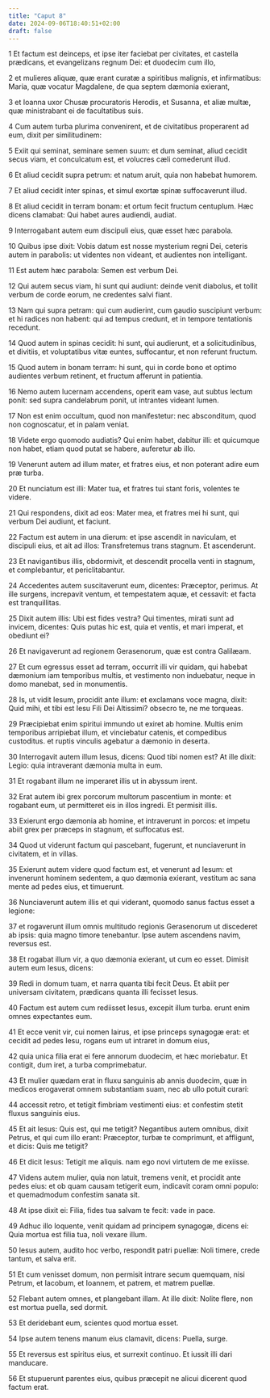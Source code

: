 ```yaml
---
title: "Caput 8"
date: 2024-09-06T18:40:51+02:00
draft: false
---
```




1 Et factum est deinceps, et ipse iter faciebat per civitates, et castella prædicans, et evangelizans regnum Dei: et duodecim cum illo,

2 et mulieres aliquæ, quæ erant curatæ a spiritibus malignis, et infirmatibus: Maria, quæ vocatur Magdalene, de qua septem dæmonia exierant,

3 et Ioanna uxor Chusæ procuratoris Herodis, et Susanna, et aliæ multæ, quæ ministrabant ei de facultatibus suis.

4 Cum autem turba plurima convenirent, et de civitatibus properarent ad eum, dixit per similitudinem:

5 Exiit qui seminat, seminare semen suum: et dum seminat, aliud cecidit secus viam, et conculcatum est, et volucres cæli comederunt illud.

6 Et aliud cecidit supra petrum: et natum aruit, quia non habebat humorem.

7 Et aliud cecidit inter spinas, et simul exortæ spinæ suffocaverunt illud.

8 Et aliud cecidit in terram bonam: et ortum fecit fructum centuplum. Hæc dicens clamabat: Qui habet aures audiendi, audiat.

9 Interrogabant autem eum discipuli eius, quæ esset hæc parabola.

10 Quibus ipse dixit: Vobis datum est nosse mysterium regni Dei, ceteris autem in parabolis: ut videntes non videant, et audientes non intelligant.

11 Est autem hæc parabola: Semen est verbum Dei.

12 Qui autem secus viam, hi sunt qui audiunt: deinde venit diabolus, et tollit verbum de corde eorum, ne credentes salvi fiant.

13 Nam qui supra petram: qui cum audierint, cum gaudio suscipiunt verbum: et hi radices non habent: qui ad tempus credunt, et in tempore tentationis recedunt.

14 Quod autem in spinas cecidit: hi sunt, qui audierunt, et a solicitudinibus, et divitiis, et voluptatibus vitæ euntes, suffocantur, et non referunt fructum.

15 Quod autem in bonam terram: hi sunt, qui in corde bono et optimo audientes verbum retinent, et fructum afferunt in patientia.

16 Nemo autem lucernam accendens, operit eam vase, aut subtus lectum ponit: sed supra candelabrum ponit, ut intrantes videant lumen.

17 Non est enim occultum, quod non manifestetur: nec absconditum, quod non cognoscatur, et in palam veniat.

18 Videte ergo quomodo audiatis? Qui enim habet, dabitur illi: et quicumque non habet, etiam quod putat se habere, auferetur ab illo.

19 Venerunt autem ad illum mater, et fratres eius, et non poterant adire eum præ turba.

20 Et nunciatum est illi: Mater tua, et fratres tui stant foris, volentes te videre.

21 Qui respondens, dixit ad eos: Mater mea, et fratres mei hi sunt, qui verbum Dei audiunt, et faciunt.

22 Factum est autem in una dierum: et ipse ascendit in naviculam, et discipuli eius, et ait ad illos: Transfretemus trans stagnum. Et ascenderunt.

23 Et navigantibus illis, obdormivit, et descendit procella venti in stagnum, et complebantur, et periclitabantur.

24 Accedentes autem suscitaverunt eum, dicentes: Præceptor, perimus. At ille surgens, increpavit ventum, et tempestatem aquæ, et cessavit: et facta est tranquillitas.

25 Dixit autem illis: Ubi est fides vestra? Qui timentes, mirati sunt ad invicem, dicentes: Quis putas hic est, quia et ventis, et mari imperat, et obediunt ei?

26 Et navigaverunt ad regionem Gerasenorum, quæ est contra Galilæam.

27 Et cum egressus esset ad terram, occurrit illi vir quidam, qui habebat dæmonium iam temporibus multis, et vestimento non induebatur, neque in domo manebat, sed in monumentis.

28 Is, ut vidit Iesum, procidit ante illum: et exclamans voce magna, dixit: Quid mihi, et tibi est Iesu Fili Dei Altissimi? obsecro te, ne me torqueas.

29 Præcipiebat enim spiritui immundo ut exiret ab homine. Multis enim temporibus arripiebat illum, et vinciebatur catenis, et compedibus custoditus. et ruptis vinculis agebatur a dæmonio in deserta.

30 Interrogavit autem illum Iesus, dicens: Quod tibi nomen est? At ille dixit: Legio: quia intraverant dæmonia multa in eum.

31 Et rogabant illum ne imperaret illis ut in abyssum irent.

32 Erat autem ibi grex porcorum multorum pascentium in monte: et rogabant eum, ut permitteret eis in illos ingredi. Et permisit illis.

33 Exierunt ergo dæmonia ab homine, et intraverunt in porcos: et impetu abiit grex per præceps in stagnum, et suffocatus est.

34 Quod ut viderunt factum qui pascebant, fugerunt, et nunciaverunt in civitatem, et in villas.

35 Exierunt autem videre quod factum est, et venerunt ad Iesum: et invenerunt hominem sedentem, a quo dæmonia exierant, vestitum ac sana mente ad pedes eius, et timuerunt.

36 Nunciaverunt autem illis et qui viderant, quomodo sanus factus esset a legione:

37 et rogaverunt illum omnis multitudo regionis Gerasenorum ut discederet ab ipsis: quia magno timore tenebantur. Ipse autem ascendens navim, reversus est.

38 Et rogabat illum vir, a quo dæmonia exierant, ut cum eo esset. Dimisit autem eum Iesus, dicens:

39 Redi in domum tuam, et narra quanta tibi fecit Deus. Et abiit per universam civitatem, prædicans quanta illi fecisset Iesus.

40 Factum est autem cum rediisset Iesus, excepit illum turba. erunt enim omnes expectantes eum.

41 Et ecce venit vir, cui nomen Iairus, et ipse princeps synagogæ erat: et cecidit ad pedes Iesu, rogans eum ut intraret in domum eius,

42 quia unica filia erat ei fere annorum duodecim, et hæc moriebatur. Et contigit, dum iret, a turba comprimebatur.

43 Et mulier quædam erat in fluxu sanguinis ab annis duodecim, quæ in medicos erogaverat omnem substantiam suam, nec ab ullo potuit curari:

44 accessit retro, et tetigit fimbriam vestimenti eius: et confestim stetit fluxus sanguinis eius.

45 Et ait Iesus: Quis est, qui me tetigit? Negantibus autem omnibus, dixit Petrus, et qui cum illo erant: Præceptor, turbæ te comprimunt, et affligunt, et dicis: Quis me tetigit?

46 Et dicit Iesus: Tetigit me aliquis. nam ego novi virtutem de me exiisse.

47 Videns autem mulier, quia non latuit, tremens venit, et procidit ante pedes eius: et ob quam causam tetigerit eum, indicavit coram omni populo: et quemadmodum confestim sanata sit.

48 At ipse dixit ei: Filia, fides tua salvam te fecit: vade in pace.

49 Adhuc illo loquente, venit quidam ad principem synagogæ, dicens ei: Quia mortua est filia tua, noli vexare illum.

50 Iesus autem, audito hoc verbo, respondit patri puellæ: Noli timere, crede tantum, et salva erit.

51 Et cum venisset domum, non permisit intrare secum quemquam, nisi Petrum, et Iacobum, et Ioannem, et patrem, et matrem puellæ.

52 Flebant autem omnes, et plangebant illam. At ille dixit: Nolite flere, non est mortua puella, sed dormit.

53 Et deridebant eum, scientes quod mortua esset.

54 Ipse autem tenens manum eius clamavit, dicens: Puella, surge.

55 Et reversus est spiritus eius, et surrexit continuo. Et iussit illi dari manducare.

56 Et stupuerunt parentes eius, quibus præcepit ne alicui dicerent quod factum erat.

